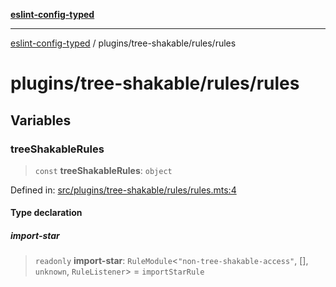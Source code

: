[**eslint-config-typed**](../../../README.md)

---

[eslint-config-typed](../../../README.md) / plugins/tree-shakable/rules/rules

# plugins/tree-shakable/rules/rules

## Variables

### treeShakableRules

> `const` **treeShakableRules**: `object`

Defined in: [src/plugins/tree-shakable/rules/rules.mts:4](https://github.com/noshiro-pf/eslint-config-typed/blob/main/src/plugins/tree-shakable/rules/rules.mts#L4)

#### Type declaration

##### import-star

> `readonly` **import-star**: `RuleModule`\<`"non-tree-shakable-access"`, \[\], `unknown`, `RuleListener`\> = `importStarRule`
